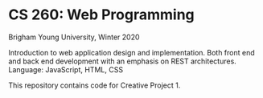 # CS 260: Web Programming

Brigham Young University, Winter 2020

Introduction to web application design and implementation. Both front end and back end development with an emphasis on REST architectures.
Language: JavaScript, HTML, CSS

This repository contains code for Creative Project 1. 

